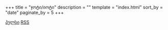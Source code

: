+++
title = "ჯოტი/იოტი"
description = ""
template = "index.html"
sort_by = "date"
paginate_by = 5
+++

<a href="/blog" class="category-link">პულსი</a>
<a href="/atom.xml" class="category-link rss-link">RSS</a>


